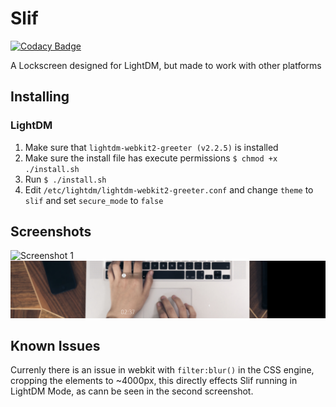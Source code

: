 # Slif
[![Codacy Badge](https://api.codacy.com/project/badge/Grade/004a0d626efa4c56b852784857c4a984)](https://app.codacy.com/app/ComputerCandy/Slif?utm_source=github.com&utm_medium=referral&utm_content=ComputerCandy/Slif&utm_campaign=Badge_Grade_Dashboard)

A Lockscreen designed for LightDM, but made to work with other platforms

## Installing
### LightDM
1. Make sure that `lightdm-webkit2-greeter (v2.2.5)` is installed
2. Make sure the install file has execute permissions `$ chmod +x ./install.sh`
3. Run `$ ./install.sh`
4. Edit `/etc/lightdm/lightdm-webkit2-greeter.conf` and change `theme` to `slif` and set `secure_mode` to `false`

## Screenshots
![Screenshot 1](/screenshots/1.png?raw=true)
![Screenshot 2](/screenshots/2.png?raw=true)


## Known Issues
Currenly there is an issue in webkit with `filter:blur()` in the CSS engine, cropping the elements to ~4000px, this directly effects Slif running in LightDM Mode, as cann be seen in the second screenshot.